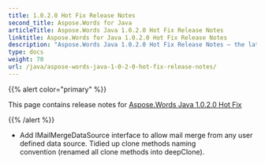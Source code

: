 ```yaml
---
title: 1.0.2.0 Hot Fix Release Notes
second_title: Aspose.Words for Java
articleTitle: Aspose.Words Java 1.0.2.0 Hot Fix Release Notes
linktitle: Aspose.Words for Java 1.0.2.0 Hot Fix Release Notes
description: "Aspose.Words Java 1.0.2.0 Hot Fix Release Notes – the latest updates and fixes."
type: docs
weight: 70
url: /java/aspose-words-java-1-0-2-0-hot-fix-release-notes/
---
```


{{% alert color="primary" %}}

This page contains release notes for [Aspose.Words Java 1.0.2.0 Hot Fix](https://releases.aspose.com/words/java/new-releases/aspose.words-java-1.0.2.0-hot-fix/)

{{% /alert %}}

- Add IMailMergeDataSource interface to allow mail merge from any user defined data source.
  Tidied up clone methods naming convention (renamed all clone methods into deepClone). 
